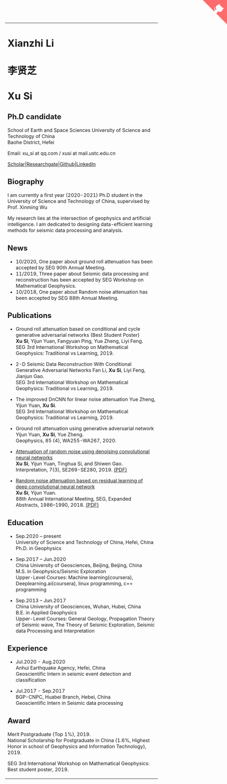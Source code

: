 </script>
</head>
<body>
<div id="layout-content" style="margin-top:25px">
 <a href="https://github.com/nini-lxz" class="github-corner"><svg width="80" height="80" viewBox="0 0 250 250" style="fill:#FD6C6C; color:#fff; position: absolute; top: 0; border: 0; right: 0;"><path d="M0,0 L115,115 L130,115 L142,142 L250,250 L250,0 Z"></path><path d="M128.3,109.0 C113.8,99.7 119.0,89.6 119.0,89.6 C122.0,82.7 120.5,78.6 120.5,78.6 C119.2,72.0 123.4,76.3 123.4,76.3 C127.3,80.9 125.5,87.3 125.5,87.3 C122.9,97.6 130.6,101.9 134.4,103.2" fill="currentColor" style="transform-origin: 130px 106px;" class="octo-arm"></path><path d="M115.0,115.0 C114.9,115.1 118.7,116.5 119.8,115.4 L133.7,101.6 C136.9,99.2 139.9,98.4 142.2,98.6 C133.8,88.0 127.5,74.4 143.8,58.0 C148.5,53.4 154.0,51.2 159.7,51.0 C160.3,49.4 163.2,43.6 171.4,40.1 C171.4,40.1 176.1,42.5 178.8,56.2 C183.1,58.6 187.2,61.8 190.9,65.4 C194.5,69.0 197.7,73.2 200.1,77.6 C213.8,80.2 216.3,84.9 216.3,84.9 C212.7,93.1 206.9,96.0 205.4,96.6 C205.1,102.4 203.0,107.8 198.3,112.5 C181.9,128.9 168.3,122.5 157.7,114.1 C157.9,116.9 156.7,120.9 152.7,124.9 L141.0,136.5 C139.8,137.7 141.6,141.9 141.8,141.8 Z" fill="currentColor" class="octo-body"></path></svg></a><style>.github-corner:hover .octo-arm{animation:octocat-wave 560ms ease-in-out}@keyframes octocat-wave{0%,100%{transform:rotate(0)}20%,60%{transform:rotate(-25deg)}40%,80%{transform:rotate(10deg)}}@media (max-width:500px){.github-corner:hover .octo-arm{animation:none}.github-corner .octo-arm{animation:octocat-wave 560ms ease-in-out}}</style>

<table>
 <tbody>
		<tr>
			<td width="670">
				<div id="toptitle">					
					<h1>Xianzhi Li</h1><h1>
					<h1>李贤芝</h1><h1>
				</h1></div>
     
# Xu Si
## Ph.D candidate
School of Earth and Space Sciences 
University of Science and Technology of China  
Baohe District, Hefei

Email: xu_si at qq.com / xusi at mail.ustc.edu.cn

[Scholar](https://scholar.google.com/citations?user=pdmU1VcAAAAJ&hl=zh-CN&oi=sra)|[Researchgate](https://www.researchgate.net/profile/Xu_Si8)|[Github](https://github.com/sixu0)|[LinkedIn](https://www.linkedin.com/in/%E6%97%AD-%E5%8F%B8-540a85173/)  

## Biography
I am currently a first year (2020-2021) Ph.D student in the University of Science and Technology of China, supervised by Prof. Xinming Wu

My research lies at the intersection of geophysics and artificial intelligence. I am dedicated to designing data-efficient learning methods for seismic data processing and analysis.  


## News
* 10/2020, One paper about ground roll attenuation has been accepted by SEG 90th Annual Meeting.
* 11/2019, Three paper about Seismic data processing and reconstruction has been accepted by SEG Workshop on Mathematical Geophysics.
* 10/2018, One paper about Random noise attenuation has been accepted by SEG 88th Annual Meeting.

## Publications
* Ground roll attenuation based on conditional and cycle generative adversarial networks (Best Student Poster)  
**Xu Si**, Yijun Yuan, Fangyuan Ping, Yue Zheng, Liyi Feng.  
SEG 3rd International Workshop on Mathematical Geophysics: Traditional vs Learning, 2019. 

* 2-D Seismic Data Reconstruction With Conditional Generative Adversarial Networks
Fan Li, **Xu Si**, Liyi Feng, Jianjun Gao.  
SEG 3rd International Workshop on Mathematical Geophysics: Traditional vs Learning, 2019.

* The improved DnCNN for linear noise attenuation
Yue Zheng, Yijun Yuan, **Xu Si**.  
SEG 3rd International Workshop on Mathematical Geophysics: Traditional vs Learning, 2019.

* Ground roll attenuation using generative adversarial network  
Yijun Yuan, **Xu Si**, Yue Zheng.  
Geophysics, 85 (4), WA255-WA267, 2020.

* [Attenuation of random noise using denoising convolutional neural networks](https://library.seg.org/doi/10.1190/INT-2018-0220.1)  
**Xu Si**, Yijun Yuan, Tinghua Si, and Shiwen Gao.  
Interpretation, 7(3), SE269-SE280, 2019. [(PDF)](https://www.researchgate.net/publication/335651063_Attenuation_of_random_noise_using_denoising_convolutional_neural_networks)

* [Random noise attenuation based on residual learning of deep convolutional neural network](https://library.seg.org/doi/10.1190/segam2018-2985176.1)    
**Xu Si**, Yijun Yuan.  
88th Annual International Meeting, SEG, Expanded Abstracts, 1986–1990, 2018. [(PDF)](https://www.researchgate.net/profile/Xu_Si8/publication/327614182_Random_noise_attenuation_based_on_residual_learning_of_deep_convolutional_neural_network/links/5d7e19ff92851c87c389f257/Random-noise-attenuation-based-on-residual-learning-of-deep-convolutional-neural-network.pdf) 
 
## Education
* Sep.2020 – present  
University of Science and Technology of China, Hefei, China  
Ph.D. in Geophysics

* Sep.2017 – Jun.2020  
China University of Geosciences, Beijing, Beijing, China  
M.S. in Geophysics/Seismic Exploration  
Upper-Level Courses: Machine learning(coursera), Deeplearning.ai(coursera), linux programming, c++ programming

* Sep.2013 – Jun.2017  
China University of Geosciences, Wuhan, Hubei, China  
B.E. in Applied Geophysics  
Upper-Level Courses: General Geology, Propagation Theory of Seismic wave, The Theory of Seismic Exploration, Seismic data Processing and Interpretation

## Experience
* Jul.2020 - Aug.2020  
Anhui Earthquake Agency, Hefei, China  
Geoscientific Intern in seismic event detection and classification

* Jul.2017 - Sep.2017  
BGP-CNPC, Huabei Branch, Hebei, China  
Geoscientific Intern in Seismic data processing

## Award
Merit Postgraduate (Top 1%), 2019.  
National Scholarship for Postgraduate in China (1.6%, Highest Honor in school of Geophysics and Information Technology), 2019.

SEG 3rd International Workshop on Mathematical Geophysics: Best student poster, 2019.





